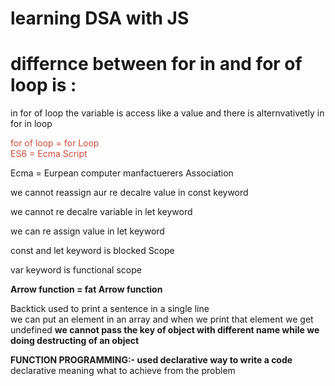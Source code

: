 # learning DSA with JS
# differnce between for in and for of loop is :
in for of loop the variable is access like a value 
and there is alternvativetly in for in loop

<p style="color: rgb(206, 75, 58);"> for of loop = for Loop <br>
  ES6 = Ecma Script </p>
  <p> Ecma = Eurpean computer manfactuerers Association</p>
  <p>we cannot reassign aur re decalre value in const keyword</p>
  <p>we cannot re decalre variable in let keyword</p>
  <p>we can re assign value in let keyword</p>
  <p>const and let keyword is blocked Scope</p>
  <p>var keyword is functional scope</p>
  <p><b>Arrow function = fat Arrow function</b></p>
  <p>Backtick used to print a sentence in a single line <br> we can put an element in an array and when we print that element we get undefined <b>we cannot pass the key of object with different name while we doing destructing of an object </b></p>
  <p><b>FUNCTION PROGRAMMING:- used declarative way to write a code</b> <br> declarative meaning what to achieve from the problem</p>
